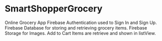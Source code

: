 # SmartShopperGrocery
Online Grocery App
Firebase Authentication used to Sign In and Sign Up.
Firebase Database for storing and retrieving grocery items.
Firebase Storage for Images.
Add to Cart Items are retrieve and shown in listView.

